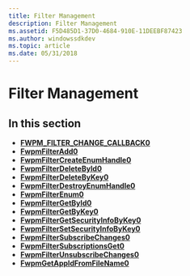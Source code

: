 ```yaml
---
title: Filter Management
description: Filter Management
ms.assetid: F5D485D1-37D0-4684-910E-11DEEBF87423
ms.author: windowssdkdev
ms.topic: article
ms.date: 05/31/2018
---
```


# Filter Management

## In this section

-   [**FWPM\_FILTER\_CHANGE\_CALLBACK0**](https://msdn.microsoft.com/en-us/library/Aa364267(v=VS.85).aspx)
-   [**FwpmFilterAdd0**](/windows/desktop/api/Fwpmu/nf-fwpmu-fwpmfilteradd0)
-   [**FwpmFilterCreateEnumHandle0**](/windows/desktop/api/Fwpmu/nf-fwpmu-fwpmfiltercreateenumhandle0)
-   [**FwpmFilterDeleteById0**](/windows/desktop/api/Fwpmu/nf-fwpmu-fwpmfilterdeletebyid0)
-   [**FwpmFilterDeleteByKey0**](/windows/desktop/api/Fwpmu/nf-fwpmu-fwpmfilterdeletebykey0)
-   [**FwpmFilterDestroyEnumHandle0**](/windows/desktop/api/Fwpmu/nf-fwpmu-fwpmfilterdestroyenumhandle0)
-   [**FwpmFilterEnum0**](/windows/desktop/api/Fwpmu/nf-fwpmu-fwpmfilterenum0)
-   [**FwpmFilterGetById0**](/windows/desktop/api/Fwpmu/nf-fwpmu-fwpmfiltergetbyid0)
-   [**FwpmFilterGetByKey0**](/windows/desktop/api/Fwpmu/nf-fwpmu-fwpmfiltergetbykey0)
-   [**FwpmFilterGetSecurityInfoByKey0**](/windows/desktop/api/Fwpmu/nf-fwpmu-fwpmfiltergetsecurityinfobykey0)
-   [**FwpmFilterSetSecurityInfoByKey0**](/windows/desktop/api/Fwpmu/nf-fwpmu-fwpmfiltersetsecurityinfobykey0)
-   [**FwpmFilterSubscribeChanges0**](/windows/desktop/api/Fwpmu/nf-fwpmu-fwpmfiltersubscribechanges0)
-   [**FwpmFilterSubscriptionsGet0**](/windows/desktop/api/Fwpmu/nf-fwpmu-fwpmfiltersubscriptionsget0)
-   [**FwpmFilterUnsubscribeChanges0**](/windows/desktop/api/Fwpmu/nf-fwpmu-fwpmfilterunsubscribechanges0)
-   [**FwpmGetAppIdFromFileName0**](/windows/desktop/api/Fwpmu/nf-fwpmu-fwpmgetappidfromfilename0)

 

 




